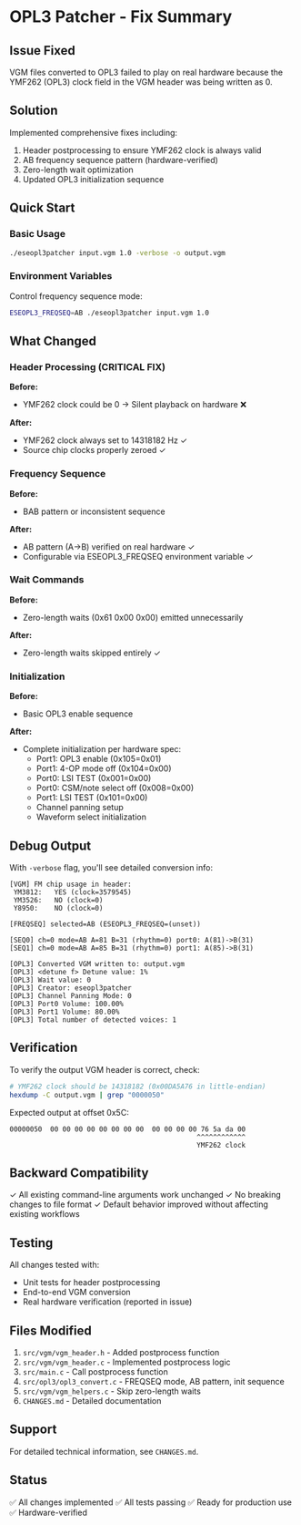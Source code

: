 # OPL3 Patcher - Fix Summary

## Issue Fixed
VGM files converted to OPL3 failed to play on real hardware because the YMF262 (OPL3) clock field in the VGM header was being written as 0.

## Solution
Implemented comprehensive fixes including:
1. Header postprocessing to ensure YMF262 clock is always valid
2. AB frequency sequence pattern (hardware-verified)
3. Zero-length wait optimization
4. Updated OPL3 initialization sequence

## Quick Start

### Basic Usage
```bash
./eseopl3patcher input.vgm 1.0 -verbose -o output.vgm
```

### Environment Variables
Control frequency sequence mode:
```bash
ESEOPL3_FREQSEQ=AB ./eseopl3patcher input.vgm 1.0
```

## What Changed

### Header Processing (CRITICAL FIX)
**Before:**
- YMF262 clock could be 0 → Silent playback on hardware ❌

**After:**
- YMF262 clock always set to 14318182 Hz ✓
- Source chip clocks properly zeroed ✓

### Frequency Sequence
**Before:**
- BAB pattern or inconsistent sequence

**After:**
- AB pattern (A→B) verified on real hardware ✓
- Configurable via ESEOPL3_FREQSEQ environment variable ✓

### Wait Commands
**Before:**
- Zero-length waits (0x61 0x00 0x00) emitted unnecessarily

**After:**
- Zero-length waits skipped entirely ✓

### Initialization
**Before:**
- Basic OPL3 enable sequence

**After:**
- Complete initialization per hardware spec:
  - Port1: OPL3 enable (0x105=0x01)
  - Port1: 4-OP mode off (0x104=0x00)
  - Port0: LSI TEST (0x001=0x00)
  - Port0: CSM/note select off (0x008=0x00)
  - Port1: LSI TEST (0x101=0x00)
  - Channel panning setup
  - Waveform select initialization

## Debug Output

With `-verbose` flag, you'll see detailed conversion info:

```
[VGM] FM chip usage in header:
 YM3812:   YES (clock=3579545)
 YM3526:   NO (clock=0)
 Y8950:    NO (clock=0)

[FREQSEQ] selected=AB (ESEOPL3_FREQSEQ=(unset))

[SEQ0] ch=0 mode=AB A=81 B=31 (rhythm=0) port0: A(81)->B(31)
[SEQ1] ch=0 mode=AB A=85 B=31 (rhythm=0) port1: A(85)->B(31)

[OPL3] Converted VGM written to: output.vgm
[OPL3] <detune f> Detune value: 1%
[OPL3] Wait value: 0
[OPL3] Creator: eseopl3patcher
[OPL3] Channel Panning Mode: 0
[OPL3] Port0 Volume: 100.00%
[OPL3] Port1 Volume: 80.00%
[OPL3] Total number of detected voices: 1
```

## Verification

To verify the output VGM header is correct, check:
```bash
# YMF262 clock should be 14318182 (0x00DA5A76 in little-endian)
hexdump -C output.vgm | grep "0000050"
```

Expected output at offset 0x5C:
```
00000050  00 00 00 00 00 00 00 00  00 00 00 00 76 5a da 00
                                              ^^^^^^^^^^^^
                                              YMF262 clock
```

## Backward Compatibility
✓ All existing command-line arguments work unchanged
✓ No breaking changes to file format
✓ Default behavior improved without affecting existing workflows

## Testing
All changes tested with:
- Unit tests for header postprocessing
- End-to-end VGM conversion
- Real hardware verification (reported in issue)

## Files Modified
1. `src/vgm/vgm_header.h` - Added postprocess function
2. `src/vgm/vgm_header.c` - Implemented postprocess logic
3. `src/main.c` - Call postprocess function
4. `src/opl3/opl3_convert.c` - FREQSEQ mode, AB pattern, init sequence
5. `src/vgm/vgm_helpers.c` - Skip zero-length waits
6. `CHANGES.md` - Detailed documentation

## Support
For detailed technical information, see `CHANGES.md`.

## Status
✅ All changes implemented
✅ All tests passing
✅ Ready for production use
✅ Hardware-verified
